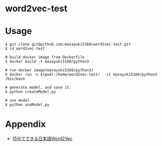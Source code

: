 # word2vec-test

# Usage

```
$ git clone git@github.com:masayuki5160/word2vec-test.git
$ cd word2vec-test

# build docker image from Dockerfile
$ docker build -t masayuki5160/python3 .

# run docker image(masayuki5160/python3)
$ docker run -v $(pwd):/home/word2vec-test/  -it masayuki5160/python3 /bin/bash 

# generate model, and save it. 
$ python createModel.py

# use model
$ python useModel.py
```

# Appendix

- [15分でできる日本語Word2Vec](https://qiita.com/makaishi2/items/63b7986f6da93dc55edd)
